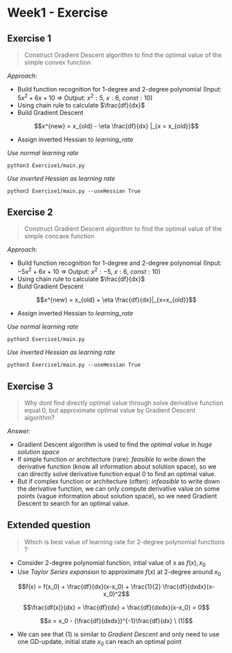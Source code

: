 # Week1 - Exercise

## Exercise 1

> Construct Gradient Descent algorithm to find the optimal value of the simple convex function

_Approach:_

- Build function recognition for 1-degree and 2-degree polynomial
  (Input: $5x^2 + 6x + 10$ => Output: $x^2: 5$, $x: 6$, $const: 10$)
- Using chain rule to calculate $\frac{df}{dx}$
- Build Gradient Descent

$$x^{new} = x_{old} - \eta \frac{df}{dx} |_{x = x_{old}}$$

- Assign inverted Hessian to _learning_rate_

_Use normal learning rate_

```
python3 Exercise1/main.py
```

_Use inverted Hessian as learning rate_

```
python3 Exercise1/main.py --useHessian True
```

## Exercise 2

> Construct Gradient Descent algorithm to find the optimal value of the simple concave function

_Approach:_

- Build function recognition for 1-degree and 2-degree polynomial
  (Input: $-5x^2 + 6x + 10$ => Output: $x^2: -5$, $x: 6$, $const: 10$)
- Using chain rule to calculate $\frac{df}{dx}$
- Build Gradient Descent

$$x^{new} = x_{old} + \eta \frac{df}{dx}|_{x=x_{old}}$$

- Assign inverted Hessian to _learning_rate_

_Use normal learning rate_

```
python3 Exercise1/main.py
```

_Use inverted Hessian as learning rate_

```
python3 Exercise1/main.py --useHessian True
```

## Exercise 3

> Why dont find directly optimal value through solve derivative function equal 0, but approximate optimal value by Gradient Descent algorithm?

_Answer:_

- Gradient Descent algorithm is used to find the _optimal value_ in _huge solution space_
- If simple function or architecture (rare): _feasible_ to write down the derivative function (know all information about solution space), so we can directly solve derivative function equal 0 to find an optimal value.
- But if complex function or architecture (often): _infeasible_ to write down the derivative function, we can only compute derivative value on some points (vague information about solution space), so we need Gradient Descent to search for an optimal value.

## Extended question

> Which is best value of learning rate for 2-degree polynomial functions ?

- Consider 2-degree polynomial function, intial value of x as $f(x), x_0$
- Use _Taylor Series expansion_ to approximate $f(x)$ at 2-degree around $x_0$

$$f(x) =  f(x_0) + \frac{df}{dx}(x-x_0) + \frac{1}{2} \frac{df}{dxdx}(x-x_0)^2$$

$$\frac{df(x)}{dx} = \frac{df}{dx} + \frac{df}{dxdx}(x-x_0) = 0$$

$$x = x_0 - (\frac{df}{dxdx})^{-1}\frac{df}{dx} \ (1)$$

- We can see that $(1)$ is similar to _Gradient Descent_ and only need to use one GD-update, initial state $x_0$ can reach an optimal point
